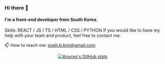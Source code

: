 ### Hi there 👋
#### I'm a front-end developer from South Korea.

Skills: REACT / JS / TS / HTML / CSS / PYTHON
If you would like to have my help with your team and product, feel free to contact me.

📫 How to reach me: soph.b.kim@gmail.com

  <div align=center>
 
   [![Anurag's GitHub stats](https://github-readme-stats.vercel.app/api?username=sophkim)](https://github.com/anuraghazra/github-readme-stats)
 
  
</div>

 
